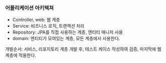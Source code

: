 ### 어플리케이션 아키텍쳐
- Controller, web: 웹 계층
- Service: 비즈니스 로직, 트랜잭션 처리
- Repository: JPA를 직접 사용하는 계층, 엔티티 매니저 사용
- domain: 엔티티가 모여있는 계층, 모든 계층에서 사용한다.

개발순서: 서비스, 리포지토리 계층 개발 후, 테스트 케이스 작성하여 검증, 마지막에 웹 계층에 적용한다.